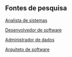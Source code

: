 ## Fontes de pesquisa

[Analista de sistemas](https://www.trt9.jus.br/pds/pdstrt9/roles/systems_analyst_39D7C49B.html#:~:text=O%20Analista%20de%20Sistemas%20deve,corretamente%20as%20regras%20de%20neg%C3%B3cio.)

[Desenvolvedor de software](https://www.trt9.jus.br/pds/pdstrt9/roles/systems_analyst_39D7C49B.html#:~:text=O%20Analista%20de%20Sistemas%20deve,corretamente%20as%20regras%20de%20neg%C3%B3cio.)

[Administrador de dados](https://www.trt9.jus.br/pds/pdstrt9/roles/administrador_dados_66C0F0C5.html)

[Arquiteto de software](https://www.trt9.jus.br/pds/pdstrt9/roles/architect_E7A12309.html)

